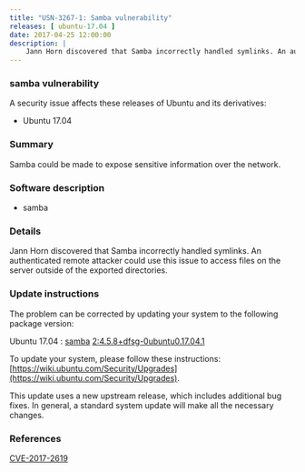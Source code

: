```yaml
---
title: "USN-3267-1: Samba vulnerability"
releases: [ ubuntu-17.04 ]
date: 2017-04-25 12:00:00
description: |
    Jann Horn discovered that Samba incorrectly handled symlinks. An authenticated remote attacker could use this issue to access files on the server outside of the exported directories. 
--- 
```

 
### samba vulnerability

A security issue affects these releases of Ubuntu and its derivatives:

* Ubuntu 17.04

### Summary

Samba could be made to expose sensitive information over the network. 

### Software description

* samba 

### Details

Jann Horn discovered that Samba incorrectly handled symlinks. An authenticated remote attacker could use this issue to access files on the server outside of the exported directories. 

### Update instructions

The problem can be corrected by updating your system to the following package version:

Ubuntu 17.04
 : [samba](https://launchpad.net/ubuntu/+source/samba) <span> [2:4.5.8+dfsg-0ubuntu0.17.04.1](https://launchpad.net/ubuntu/+source/samba/2:4.5.8+dfsg-0ubuntu0.17.04.1) </span> 

To update your system, please follow these instructions: [https://wiki.ubuntu.com/Security/Upgrades](https://wiki.ubuntu.com/Security/Upgrades).

This update uses a new upstream release, which includes additional bug fixes. In general, a standard system update will make all the necessary changes. 

### References

 [CVE-2017-2619](http://people.ubuntu.com/~ubuntu-security/cve/CVE-2017-2619)
 
